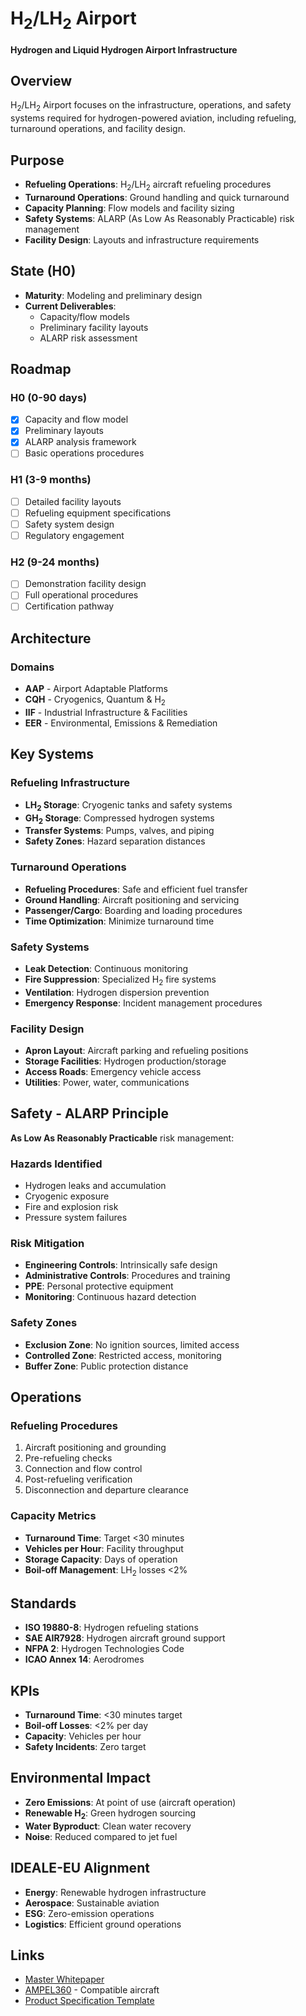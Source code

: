 # H$_2$/LH$_2$ Airport

**Hydrogen and Liquid Hydrogen Airport Infrastructure**

## Overview

H$_2$/LH$_2$ Airport focuses on the infrastructure, operations, and safety systems required for hydrogen-powered aviation, including refueling, turnaround operations, and facility design.

## Purpose

- **Refueling Operations**: H$_2$/LH$_2$ aircraft refueling procedures
- **Turnaround Operations**: Ground handling and quick turnaround
- **Capacity Planning**: Flow models and facility sizing
- **Safety Systems**: ALARP (As Low As Reasonably Practicable) risk management
- **Facility Design**: Layouts and infrastructure requirements

## State (H0)

- **Maturity**: Modeling and preliminary design
- **Current Deliverables**:
  - Capacity/flow models
  - Preliminary facility layouts
  - ALARP risk assessment

## Roadmap

### H0 (0-90 days)
- [x] Capacity and flow model
- [x] Preliminary layouts
- [x] ALARP analysis framework
- [ ] Basic operations procedures

### H1 (3-9 months)
- [ ] Detailed facility layouts
- [ ] Refueling equipment specifications
- [ ] Safety system design
- [ ] Regulatory engagement

### H2 (9-24 months)
- [ ] Demonstration facility design
- [ ] Full operational procedures
- [ ] Certification pathway

## Architecture

### Domains
- **AAP** - Airport Adaptable Platforms
- **CQH** - Cryogenics, Quantum & H$_2$
- **IIF** - Industrial Infrastructure & Facilities
- **EER** - Environmental, Emissions & Remediation

## Key Systems

### Refueling Infrastructure
- **LH$_2$ Storage**: Cryogenic tanks and safety systems
- **GH$_2$ Storage**: Compressed hydrogen systems
- **Transfer Systems**: Pumps, valves, and piping
- **Safety Zones**: Hazard separation distances

### Turnaround Operations
- **Refueling Procedures**: Safe and efficient fuel transfer
- **Ground Handling**: Aircraft positioning and servicing
- **Passenger/Cargo**: Boarding and loading procedures
- **Time Optimization**: Minimize turnaround time

### Safety Systems
- **Leak Detection**: Continuous monitoring
- **Fire Suppression**: Specialized H$_2$ fire systems
- **Ventilation**: Hydrogen dispersion prevention
- **Emergency Response**: Incident management procedures

### Facility Design
- **Apron Layout**: Aircraft parking and refueling positions
- **Storage Facilities**: Hydrogen production/storage
- **Access Roads**: Emergency vehicle access
- **Utilities**: Power, water, communications

## Safety - ALARP Principle

**As Low As Reasonably Practicable** risk management:

### Hazards Identified
- Hydrogen leaks and accumulation
- Cryogenic exposure
- Fire and explosion risk
- Pressure system failures

### Risk Mitigation
- **Engineering Controls**: Intrinsically safe design
- **Administrative Controls**: Procedures and training
- **PPE**: Personal protective equipment
- **Monitoring**: Continuous hazard detection

### Safety Zones
- **Exclusion Zone**: No ignition sources, limited access
- **Controlled Zone**: Restricted access, monitoring
- **Buffer Zone**: Public protection distance

## Operations

### Refueling Procedures
1. Aircraft positioning and grounding
2. Pre-refueling checks
3. Connection and flow control
4. Post-refueling verification
5. Disconnection and departure clearance

### Capacity Metrics
- **Turnaround Time**: Target <30 minutes
- **Vehicles per Hour**: Facility throughput
- **Storage Capacity**: Days of operation
- **Boil-off Management**: LH$_2$ losses <2%

## Standards

- **ISO 19880-8**: Hydrogen refueling stations
- **SAE AIR7928**: Hydrogen aircraft ground support
- **NFPA 2**: Hydrogen Technologies Code
- **ICAO Annex 14**: Aerodromes

## KPIs

- **Turnaround Time**: <30 minutes target
- **Boil-off Losses**: <2% per day
- **Capacity**: Vehicles per hour
- **Safety Incidents**: Zero target

## Environmental Impact

- **Zero Emissions**: At point of use (aircraft operation)
- **Renewable H$_2$**: Green hydrogen sourcing
- **Water Byproduct**: Clean water recovery
- **Noise**: Reduced compared to jet fuel

## IDEALE-EU Alignment

- **Energy**: Renewable hydrogen infrastructure
- **Aerospace**: Sustainable aviation
- **ESG**: Zero-emission operations
- **Logistics**: Efficient ground operations

## Links

- [Master Whitepaper](../README.md)
- [AMPEL360](../AMPEL360/) - Compatible aircraft
- [Product Specification Template](../schemas/PRODUCT_SPEC_TEMPLATE.yaml)
